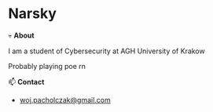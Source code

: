 # Narsky   

:skull: **About**  

I am a student of Cybersecurity at AGH University of Krakow

Probably playing poe rn

📫 **Contact**  

- woj.pacholczak@gmail.com


